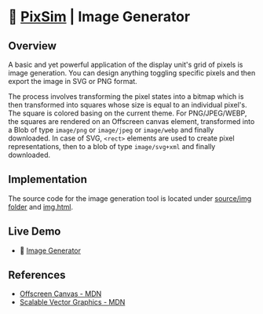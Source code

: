 # 👾 [PixSim](./index.md) | Image Generator

## Overview

A basic and yet powerful application of the display unit's grid of pixels is
image generation. You can design anything toggling specific pixels and then
export the image in SVG or PNG format.

The process involves transforming the pixel states into a bitmap which is then
transformed into squares whose size is equal to an individual pixel's. The
square is colored basing on the current theme. For PNG/JPEG/WEBP, the squares are rendered
on an Offscreen canvas element, transformed into a Blob of type `image/png` or `image/jpeg` or `image/webp` and
finally downloaded. In case of SVG, `<rect>` elements are used to create pixel
representations, then to a blob of type `image/svg+xml` and finally downloaded.

## Implementation

The source code for the image generation tool is located under
[source/img folder](https://github.com/henryhale/pixsim/blob/master/source/img/) and [img.html](https://github.com/henryhale/pixsim/blob/master/img.html).

## Live Demo

-   🚀 [Image Generator](https://henryhale.github.io/pixsim/img.html)

## References

-   [Offscreen Canvas - MDN](https://developer.mozilla.org/en-US/docs/Web/API/OffscreenCanvas)
-   [Scalable Vector Graphics - MDN](https://developer.mozilla.org/en-US/docs/Web/SVG)
